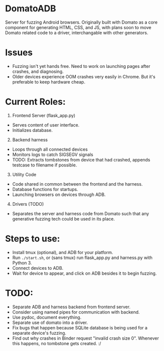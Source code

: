 # DomatoADB
Server for fuzzing Android browsers. Originally built with Domato as a core
component for generating HTML, CSS, and JS, with plans soon to move Domato related
code to a driver, interchangable with other generators.

# Issues
- Fuzzing isn't yet hands free. Need to work on launching pages after crashes, and diagnosing.
- Older devices experience OOM crashes very easily in Chrome. But it's preferable to keep hardware cheap.


# Current Roles:
1. Frontend Server (flask_app.py)
- Serves content of user interface.
- Initializes database.
2. Backend harness
- Loops through all connected devices
- Monitors logs to catch SIGSEGV signals
- TODO: Extracts tombstones from device that had crashed, appends testcase to filename if possible.
3. Utility Code
- Code shared in common between the frontend and the harness.
- Database functions for startups.
- Launching browsers on devices through ADB.
4. Drivers (TODO)
- Separates the server and harness code from Domato such that any generative fuzzing tech could be used in its place.

# Steps to use:
- Install tmux (optional), and ADB for your platform.
- Run `./start.sh`, or (sans tmux) run flask_app.py and harness.py with Python 3.
- Connect devices to ADB.
- Wait for device to appear, and click on ADB besides it to begin fuzzing.

# TODO:
- Separate ADB and harness backend from frontend server.
- Consider using named pipes for communication with backend.
- Use pydoc, document everything.
- Separate use of domato into a driver.
- Fix bugs that happen because SQLite database is being used for a separate device's fuzzing.
- Find out why crashes in Binder request "invalid crash size 0". Whenever this happens, no tombstone gets created. :/
